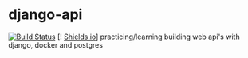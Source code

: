 # django-api

[![Build Status](https://travis-ci.org/natibekele/django-api.svg?branch=master)](https://travis-ci.org/natibekele/django-api)
[! [Shields.io](https://img.shields.io/badge/build-success-brightgreen)]
practicing/learning building web api's with django, docker and postgres
